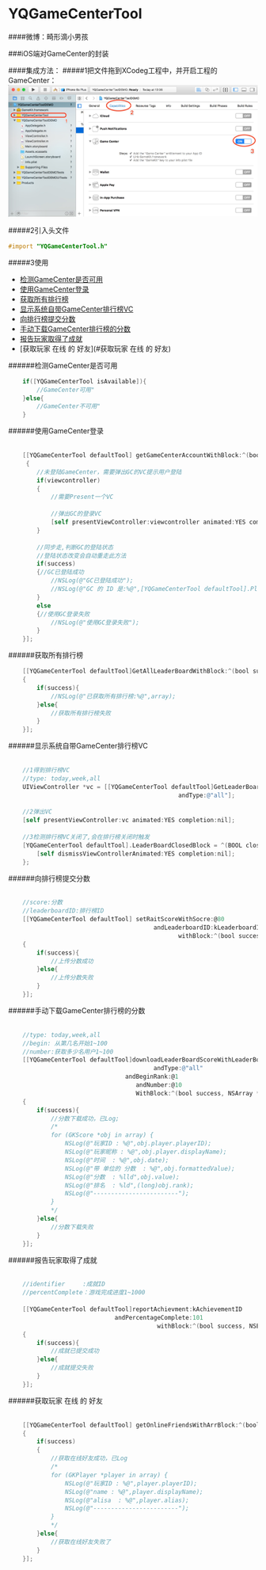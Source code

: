 # YQGameCenterTool
####微博：畸形滴小男孩

###iOS端对GameCenter的封装

####集成方法：
#####1把文件拖到XCodeg工程中，并开启工程的GameCenter：
 ![image](https://github.com/976431yang/YQGameCenterTool/blob/master/DEMO/screenshot.jpg)

#####2引入头文件
```Objective-C
#import "YQGameCenterTool.h"
```
#####3使用
- [检测GameCenter是否可用](#检测GameCenter是否可用)
- [使用GameCenter登录](#使用GameCenter登录)
- [获取所有排行榜](#获取所有排行榜)
- [显示系统自带GameCenter排行榜VC](#显示系统自带GameCenter排行榜VC)
- [向排行榜提交分数](#向排行榜提交分数)
- [手动下载GameCenter排行榜的分数](#手动下载GameCenter排行榜的分数)
- [报告玩家取得了成就](#报告玩家取得了成就)
- [获取玩家 在线 的 好友](#获取玩家 在线 的 好友)

######检测GameCenter是否可用
```Objective-C
	if([YQGameCenterTool isAvailable]){
        //GameCenter可用"
    }else{
        //GameCenter不可用"
    }
```
######使用GameCenter登录
```Objective-C

    [[YQGameCenterTool defaultTool] getGameCenterAccountWithBlock:^(bool success, UIViewController *viewcontroller)
     {
        //未登陆GameCenter，需要弹出GC的VC提示用户登陆
        if(viewcontroller)
        {
            //需要Present一个VC

            //弹出GC的登录VC
            [self presentViewController:viewcontroller animated:YES completion:nil];
        }
         
        //同步走,判断GC的登陆状态
        //登陆状态改变会自动重走此方法
        if(success)
        {//GC已登陆成功
            //NSLog(@"GC已登陆成功");
            //NSLog(@"GC 的 ID 是:%@",[YQGameCenterTool defaultTool].Player.playerID);
        }
        else
        {//使用GC登录失败
            //NSLog(@"使用GC登录失败");
        }
    }];
```
######获取所有排行榜
```Objective-C
	[[YQGameCenterTool defaultTool]GetAllLeaderBoardWithBlock:^(bool success, NSArray *array)
    {
        if(success){
            //NSLog(@"已获取所有排行榜:%@",array);
        }else{
            //获取所有排行榜失败
        }
    }];
```

######显示系统自带GameCenter排行榜VC
```Objective-C

	//1得到排行榜VC
    //type: today,week,all
    UIViewController *vc = [[YQGameCenterTool defaultTool]GetLeaderBoardVCWithLeaderboardID:kLeaderboardID  
    										    andType:@"all"];
    
    //2弹出VC
    [self presentViewController:vc animated:YES completion:nil];
    
    //3检测排行榜VC关闭了,会在排行榜关闭时触发
    [YQGameCenterTool defaultTool].LeaderBoardClosedBlock = ^(BOOL closed){
        [self dismissViewControllerAnimated:YES completion:nil];
    };
```

######向排行榜提交分数
```Objective-C

	//score:分数
    //leaderboardID:排行榜ID
    [[YQGameCenterTool defaultTool] setRaitScoreWithSocre:@80
                                         andLeaderboardID:kLeaderboardID
                                                withBlock:^(bool success, NSError *error)
    {
        if(success){
            //上传分数成功
        }else{
            //上传分数失败
        }
    }];
```

######手动下载GameCenter排行榜的分数
```Objective-C

	//type: today,week,all
    //begin: 从第几名开始1~100
    //number:获取多少名用户1~100
    [[YQGameCenterTool defaultTool]downloadLeaderBoardScoreWithLeaderBoardID:kLeaderboardID 
    								     andType:@"all"
                                 andBeginRank:@1
                             		andNumber:@10
                              		WithBlock:^(bool success, NSArray *array)
    {
        if(success){
            //分数下载成功，已Log;
            /* 
            for (GKScore *obj in array) {
                NSLog(@"玩家ID : %@",obj.player.playerID);
                NSLog(@"玩家昵称 : %@",obj.player.displayName);
                NSLog(@"时间  : %@",obj.date);
                NSLog(@"带 单位的 分数  : %@",obj.formattedValue);
                NSLog(@"分数  : %lld",obj.value);
                NSLog(@"排名  : %ld",(long)obj.rank);
                NSLog(@"------------------------");
            }
            */
        }else{
            //分数下载失败
        }
    }];
```

######报告玩家取得了成就
```Objective-C

	//identifier     :成就ID
    //percentComplete：游戏完成进度1~1000

    [[YQGameCenterTool defaultTool]reportAchievment:kAchievementID
                              andPercentageComplete:101
                                          withBlock:^(bool success, NSError *error)
    {
        if(success){
            //成就已提交成功
        }else{
        	//成就提交失败
        }
    }];
```

######获取玩家 在线 的 好友
```Objective-C

	[[YQGameCenterTool defaultTool] getOnlineFriendsWithArrBlock:^(bool success, NSArray *array)
    {
        if(success)
        {
            //获取在线好友成功，已Log
            /*
            for (GKPlayer *player in array) {
                NSLog(@"玩家ID : %@",player.playerID);
                NSLog(@"name : %@",player.displayName);
                NSLog(@"alisa  : %@",player.alias);
                NSLog(@"------------------------");
            }
            */
        }else{
            //获取在线好友失败了
        }
    }];
```






